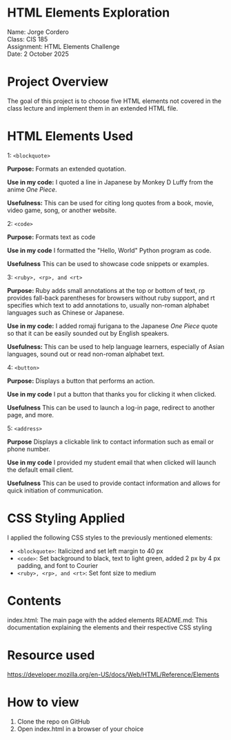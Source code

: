 # HTML Elements Exploration

Name: Jorge Cordero  
Class: CIS 185  
Assignment: HTML Elements Challenge  
Date: 2 October 2025  

# Project Overview

The goal of this project is to choose five HTML elements not covered in the class lecture and implement them in an extended HTML file.

# HTML Elements Used

1: ```<blockquote>```

**Purpose:**
Formats an extended quotation.

**Use in my code:**
I quoted a line in Japanese by Monkey D Luffy from the anime *One Piece*.

**Usefulness:**
This can be used for citing long quotes from a book, movie, video game, song, or another website.

2: ```<code>```

**Purpose:**
Formats text as code

**Use in my code**
I formatted the "Hello, World" Python program as code.

**Usefulness**
This can be used to showcase code snippets or examples.

3: ```<ruby>, <rp>, and <rt>```

**Purpose:**
Ruby adds small annotations at the top or bottom of text, rp provides fall-back parentheses for browsers without ruby support, and rt specifies which text to add annotations to, usually non-roman alphabet languages such as Chinese or Japanese.

**Use in my code:**
I added romaji furigana to the Japanese *One Piece* quote so that it can be easily sounded out by English speakers.

**Usefulness:**
This can be used to help language learners, especially of Asian languages, sound out or read non-roman alphabet text.

4: ```<button>```   

**Purpose:**
Displays a button that performs an action.

**Use in my code**
I put a button that thanks you for clicking it when clicked.

**Usefulness**
This can be used to launch a log-in page, redirect to another page, and more.

5: ```<address>```

**Purpose**
Displays a clickable link to contact information such as email or phone number.

**Use in my code**
I provided my student email that when clicked will launch the default email client.

**Usefulness**
This can be used to provide contact information and allows for quick initiation of communication.

# CSS Styling Applied

I applied the following CSS styles to the previously mentioned elements:

* ```<blockquote>```: Italicized and set left margin to 40 px
* ```<code>```: Set background to black, text to light green, added 2 px by 4 px padding, and font to Courier
* ```<ruby>, <rp>, and <rt>```: Set font size to medium

# Contents
index.html: The main page with the added elements
README.md: This documentation explaining the elements and their respective CSS styling

# Resource used
https://developer.mozilla.org/en-US/docs/Web/HTML/Reference/Elements

# How to view

1. Clone the repo on GitHub
2. Open index.html in a browser of your choice